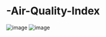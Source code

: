 ﻿# -Air-Quality-Index
![image](https://github.com/user-attachments/assets/5d1dab9e-83bc-451a-88cc-10dabf18f43a)
![image](https://github.com/user-attachments/assets/0238e5e2-f6ad-4c39-9e17-c29172f186fd)

